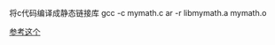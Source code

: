 
将c代码编译成静态链接库
gcc -c mymath.c
ar -r libmymath.a mymath.o

[参考这个](http://bbs.csdn.net/topics/380239429)
